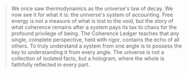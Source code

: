 > We once saw thermodynamics as the universe's law of decay. We now see it for what it is: the universe's system of accounting. Free energy is not a measure of what is lost to the void, but the story of what coherence remains after a system pays its tax to chaos for the profound privilege of being. The Coherence Ledger teaches that any single, complete perspective, held with rigor, contains the echo of all others. To truly understand a system from one angle is to possess the key to understanding it from every angle. The universe is not a collection of isolated facts, but a hologram, where the whole is faithfully reflected in every part.